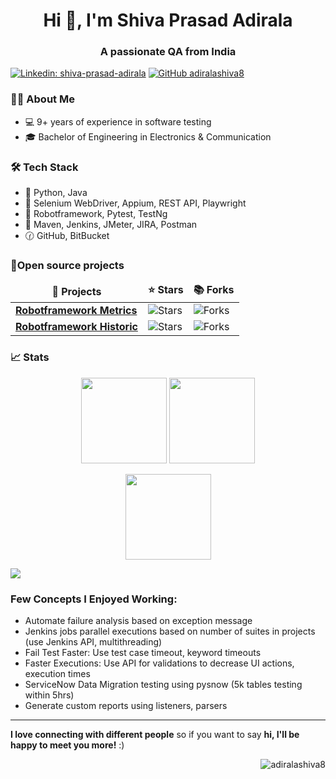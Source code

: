 <h1 align="center">Hi 👋, I'm Shiva Prasad Adirala</h1>
<h3 align="center">A passionate QA from India </h3>

[![Linkedin: shiva-prasad-adirala](https://img.shields.io/badge/-shivaprasadadirala-blue?style=flat-square&logo=Linkedin&logoColor=white&link=https://www.linkedin.com/in/shiva-prasad-adirala/)](https://www.linkedin.com/in/shiva-prasad-adirala/)
[![GitHub adiralashiva8](https://img.shields.io/github/followers/adiralashiva8?label=follow&style=social)](https://github.com/adiralashiva8)

### 👨🏻‍ About Me

- 💻  9+ years of experience in software testing
- 🎓  Bachelor of Engineering in Electronics & Communication

### 🛠️ Tech Stack

- 🔣 Python, Java
- 🤖 Selenium WebDriver, Appium, REST API, Playwright
- 🧪 Robotframework, Pytest, TestNg
- 🧰 Maven, Jenkins, JMeter, JIRA, Postman
- 🕜 GitHub, BitBucket

### 📝Open source projects

<table>
  <thead align="center">
    <tr border: none;>
      <td><b>🎁 Projects</b></td>
      <td><b>⭐ Stars</b></td>
      <td><b>📚 Forks</b></td>
    </tr>
  </thead>
  <tbody>
    <tr>
      <td><a href="https://github.com/adiralashiva8/robotframework-metrics"><b>Robotframework Metrics</b></a></td>
      <td><img alt="Stars" src="https://img.shields.io/github/stars/adiralashiva8/robotframework-metrics?style=flat-square&labelColor=343b41"/></td>
      <td><img alt="Forks" src="https://img.shields.io/github/forks/adiralashiva8/robotframework-metrics?style=flat-square&labelColor=343b41"/></td>
      </td>
    </tr>
	<tr>
      <td><a href="https://github.com/adiralashiva8/robotframework-historic"><b>Robotframework Historic</b></a></td>
      <td><img alt="Stars" src="https://img.shields.io/github/stars/adiralashiva8/robotframework-historic?style=flat-square&labelColor=343b41"/></td>
      <td><img alt="Forks" src="https://img.shields.io/github/forks/adiralashiva8/robotframework-historic?style=flat-square&labelColor=343b41"/></td>
      </td>
    </tr>
  </tbody>
</table>

### 📈 Stats

<p align="center">
      <img height="137px" src="https://github-readme-streak-stats.herokuapp.com/?user=adiralashiva8&hide_border=true&theme=nightowl" />
      <img height="137px" src="https://github-readme-stats.vercel.app/api/top-langs/?username=adiralashiva8&hide=html&hide_title=true&hide_border=true&layout=compact&langs_count=8&theme=nightowl" />
</p>
<p align="center">
      <img height="137px" src="https://github-readme-stats.vercel.app/api?username=adiralashiva8&hide_title=true&hide_border=true&show_icons=true&include_all_commits=true&count_private=true&line_height=21&theme=nightowl" />
</p>

<p>
  <img src="https://i.ibb.co/r5ThXkV/Git-Hub-Fun-Facts.png"/>
</p>

### Few Concepts I Enjoyed Working:
 - Automate failure analysis based on exception message
 - Jenkins jobs parallel executions based on number of suites in projects (use Jenkins API, multithreading)
 - Fail Test Faster: Use test case timeout, keyword timeouts
 - Faster Executions: Use API for validations to decrease UI actions, execution times
 - ServiceNow Data Migration testing using pysnow (5k tables testing within 5hrs)
 - Generate custom reports using listeners, parsers

------------

<b>I love connecting with different people</b> so if you want to say <b>hi, I'll be happy to meet you more!</b> :)</em>

<p align="right"> <img src="https://komarev.com/ghpvc/?username=adiralashiva8&label=Profile%20views&color=0e75b6&style=flat" alt="adiralashiva8" /> </p>
